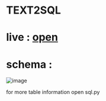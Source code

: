 # TEXT2SQL
# live : <a href="https://text2sql-ai-bot.streamlit.app/"> open</a>

# schema :
![image](https://github.com/Sarthak3539/TEXT2SQL/assets/120930329/1e30c60c-745c-4832-b908-39db004f6ced)

for more table information open sql.py
